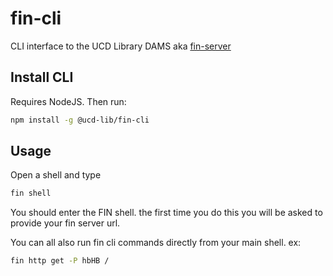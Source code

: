 # fin-cli
CLI interface to the UCD Library DAMS aka [fin-server](https://github.com/UCDavisLibrary/fin-server)

## Install CLI

Requires NodeJS.  Then run:

```bash
npm install -g @ucd-lib/fin-cli
```
## Usage

Open a shell and type

```bash
fin shell
```

You should enter the FIN shell.  the first time you do this
you will be asked to provide your fin server url.

You can all also run fin cli commands directly from your main shell.  ex:
```bash
fin http get -P hbHB /
```
